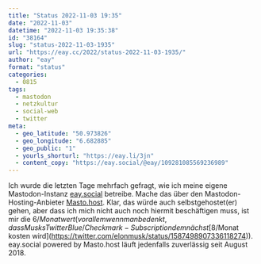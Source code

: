 ```yaml
---
title: "Status 2022-11-03 19:35"
date: "2022-11-03"
datetime: "2022-11-03 19:35:38"
id: "38164"
slug: "status-2022-11-03-1935"
url: "https://eay.cc/2022/status-2022-11-03-1935/"
author: "eay"
format: "status"
categories:
  - 0815
tags:
  - mastodon
  - netzkultur
  - social-web
  - twitter
meta:
  - geo_latitude: "50.973826"
  - geo_longitude: "6.682885"
  - geo_public: "1"
  - yourls_shorturl: "https://eay.li/3jn"
  - content_copy: "https://eay.social/@eay/109281085569236989"
---
```


Ich wurde die letzten Tage mehrfach gefragt, wie ich meine eigene Mastodon-Instanz [eay.social](https://eay.social/web/) betreibe. Mache das über den Mastodon-Hosting-Anbieter [Masto.host](https://masto.host/). Klar, das würde auch selbstgehostet(er) gehen, aber dass ich mich nicht auch noch hiermit beschäftigen muss, ist mir die 6$/Monat wert (vor allem wenn man bedenkt, dass Musks Twitter Blue/Checkmark-Subscription demnächst [8$/Monat kosten wird](https://twitter.com/elonmusk/status/1587498907336118274)). eay.social powered by Masto.host läuft jedenfalls zuverlässig seit August 2018.

